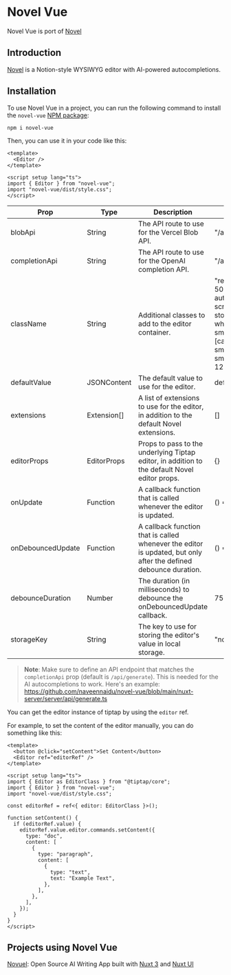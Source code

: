 # Novel Vue

Novel Vue is port of [Novel](https://github.com/steven-tey/novel)

## Introduction

[Novel](https://novel.sh/) is a Notion-style WYSIWYG editor with AI-powered autocompletions.

## Installation

To use Novel Vue in a project, you can run the following command to install the `novel-vue` [NPM package](https://www.npmjs.com/package/novel-vue):

```
npm i novel-vue
```

Then, you can use it in your code like this:

```vue
<template>
  <Editor />
</template>

<script setup lang="ts">
import { Editor } from "novel-vue";
import "novel-vue/dist/style.css";
</script>
```

| Prop              | Type        | Description                                                                                                      | Default                                                                                                                                                     |
| ----------------- | ----------- | ---------------------------------------------------------------------------------------------------------------- | ----------------------------------------------------------------------------------------------------------------------------------------------------------- |
| blobApi     | String      | The API route to use for the Vercel Blob API.                                                              | "/api/upload"                                                                                                                                             |
| completionApi     | String      | The API route to use for the OpenAI completion API.                                                              | "/api/generate"                                                                                                                                             |
| className         | String      | Additional classes to add to the editor container.                                                               | "relative min-h-500px] w-full mx-auto max-w-screen-lg border-stone-200 bg-white p-12 px-8 sm:mb-[calc(20vh)] sm:rounded-lg sm:border sm:px-12 sm:shadow-lg" |
| defaultValue      | JSONContent | The default value to use for the editor.                                                                         | defaultEditorContent                                                                                                                                        |
| extensions        | Extension[] | A list of extensions to use for the editor, in addition to the default Novel extensions.                         | []                                                                                                                                                          |
| editorProps       | EditorProps | Props to pass to the underlying Tiptap editor, in addition to the default Novel editor props.                    | {}                                                                                                                                                          |
| onUpdate          | Function    | A callback function that is called whenever the editor is updated.                                               | () => {}                                                                                                                                                    |
| onDebouncedUpdate | Function    | A callback function that is called whenever the editor is updated, but only after the defined debounce duration. | () => {}                                                                                                                                                    |
| debounceDuration  | Number      | The duration (in milliseconds) to debounce the onDebouncedUpdate callback.                                       | 750                                                                                                                                                         |
| storageKey        | String      | The key to use for storing the editor's value in local storage.                                                  | "novel\_\_content"                                                                                                                                          |

> **Note**: Make sure to define an API endpoint that matches the `completionApi` prop (default is `/api/generate`). This is needed for the AI autocompletions to work. Here's an example: https://github.com/naveennaidu/novel-vue/blob/main/nuxt-server/server/api/generate.ts

You can get the editor instance of tiptap by using the `editor` ref.

For example, to set the content of the editor manually, you can do something like this:

```vue
<template>
  <button @click="setContent">Set Content</button>
  <Editor ref="editorRef" />
</template>

<script setup lang="ts">
import { Editor as EditorClass } from "@tiptap/core";
import { Editor } from "novel-vue";
import "novel-vue/dist/style.css";

const editorRef = ref<{ editor: EditorClass }>();

function setContent() {
  if (editorRef.value) {
    editorRef.value.editor.commands.setContent({
      type: "doc",
      content: [
        {
          type: "paragraph",
          content: [
            {
              type: "text",
              text: "Example Text",
            },
          ],
        },
      ],
    });
  }
}
</script>
```

## Projects using Novel Vue

[Novuel](https://github.com/naveennaidu/novuel): Open Source AI Writing App built with [Nuxt 3](https://nuxt.com/) and [Nuxt UI](https://ui.nuxt.com/)
